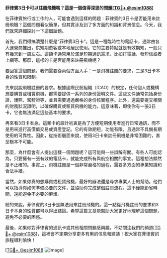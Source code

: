 **菲律賓3日卡可以註冊飛機嗎？這是一個值得深思的問題[[TG💪+ @esim1088](https://t.me/s/esim1088)]**

在菲律賓旅行或工作的人，可能會遇到這樣的問題：菲律賓的3日卡是否能用來註冊飛機？這個問題看似簡單，但其實涉及到了多方面的知識和背景信息。今天，我們就來詳細探討一下這個話題。

首先，我們得搞清楚什麼是“菲律賓3日卡”。這是一種臨時性的電話卡，通常由各大運營商推出，供短期遊客或本地居民使用。它的主要特點就是有效期短，一般只有幾天到一周左右。這類卡通常用於滿足短期通訊需求，比如打電話、發短信或者上網等。那麼，這樣的卡是否能用來註冊飛機呢？

要回答這個問題，我們需要從兩個方面入手：一是飛機註冊的要求，二是3日卡本身的性質和限制。

先來說說飛機註冊的要求。根據國際民航組織（ICAO）的規定，任何個人或機構想要購買或租賃飛機，都需要提供一系列的身份證明文件。這些文件通常包括身份證、護照、駕駛證等，並且需要通過嚴格的身份核實程序。此外，還需要提交相關的財務狀況證明，以確保購買或租賃飛機的能力。這意味著，即使你有一張3日卡，它也無法滿足這些基本的要求。

再來看3日卡本身。這類卡的設計初衷是為了方便短期使用者進行日常通訊，而不是用來進行高價值交易或資產登記。它的有效期短，功能有限，且通常不具備長期使用的可靠性。因此，從技術層面來說，使用3日卡來註冊飛機是非常困難的，甚至根本不可能。

那麼，為什麼會有人提出這樣一個問題呢？這可能與一些誤解有關。有些人可能認為，只要擁有一張有效的電話卡，就能完成所有與航空相關的事宜。這種想法顯然是不正確的。事實上，飛機註冊是一個非常嚴格的過程，需要多方面的專業知識和合法手續。

當然，如果你真的想購買或租賃飛機，最好的辦法還是尋求專業人士的幫助。他們可以指導你如何準備必要的文件，並協助你完成整個註冊流程。這不僅能節省時間，還能避免不必要的麻煩。

總的來說，菲律賓的3日卡是無法用來註冊飛機的。這一點從飛機註冊的要求和3日卡本身的性質都可以得出結論。希望這篇文章能幫助大家更好地理解這個問題，避免不必要的困惑。

最後，如果你對菲律賓的通訊卡或其他相關問題感興趣，不妨關注我們的頻道[[TG💪+ @esim1088](https://t.me/s/esim1088)]，這裡會不定期分享更多有用的信息和建議！祝大家在菲律賓的旅程順利愉快！

[[TG💪+ @esim1088](https://t.me/s/esim1088) ![Image](https://i.postimg.cc/4NQfJmqS/Snipaste-2025-05-13-00-14-12.png)]